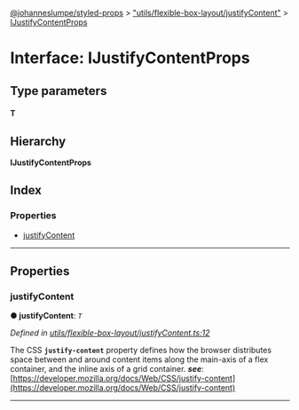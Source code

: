 [@johanneslumpe/styled-props](../README.md) > ["utils/flexible-box-layout/justifyContent"](../modules/_utils_flexible_box_layout_justifycontent_.md) > [IJustifyContentProps](../interfaces/_utils_flexible_box_layout_justifycontent_.ijustifycontentprops.md)

# Interface: IJustifyContentProps

## Type parameters
#### T 
## Hierarchy

**IJustifyContentProps**

## Index

### Properties

* [justifyContent](_utils_flexible_box_layout_justifycontent_.ijustifycontentprops.md#justifycontent)

---

## Properties

<a id="justifycontent"></a>

###  justifyContent

**● justifyContent**: *`T`*

*Defined in [utils/flexible-box-layout/justifyContent.ts:12](https://github.com/johanneslumpe/styled-props/blob/3abf398/src/utils/flexible-box-layout/justifyContent.ts#L12)*

The CSS **`justify-content`** property defines how the browser distributes space between and around content items along the main-axis of a flex container, and the inline axis of a grid container.
*__see__*: [https://developer.mozilla.org/docs/Web/CSS/justify-content](https://developer.mozilla.org/docs/Web/CSS/justify-content)

___

